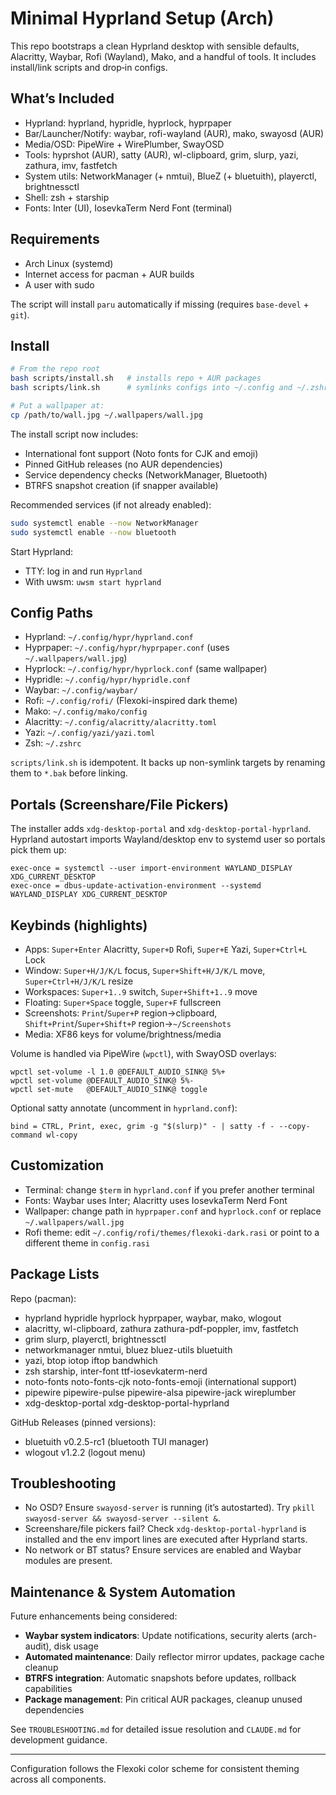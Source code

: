 # Minimal Hyprland Setup (Arch)

This repo bootstraps a clean Hyprland desktop with sensible defaults, Alacritty, Waybar, Rofi (Wayland), Mako, and a handful of tools. It includes install/link scripts and drop‑in configs.

## What’s Included
- Hyprland: hyprland, hypridle, hyprlock, hyprpaper
- Bar/Launcher/Notify: waybar, rofi-wayland (AUR), mako, swayosd (AUR)
- Media/OSD: PipeWire + WirePlumber, SwayOSD
- Tools: hyprshot (AUR), satty (AUR), wl-clipboard, grim, slurp, yazi, zathura, imv, fastfetch
- System utils: NetworkManager (+ nmtui), BlueZ (+ bluetuith), playerctl, brightnessctl
- Shell: zsh + starship
- Fonts: Inter (UI), IosevkaTerm Nerd Font (terminal)

## Requirements
- Arch Linux (systemd)
- Internet access for pacman + AUR builds
- A user with sudo

The script will install `paru` automatically if missing (requires `base-devel` + `git`).

## Install
```bash
# From the repo root
bash scripts/install.sh   # installs repo + AUR packages
bash scripts/link.sh      # symlinks configs into ~/.config and ~/.zshrc

# Put a wallpaper at:
cp /path/to/wall.jpg ~/.wallpapers/wall.jpg
```

The install script now includes:
- International font support (Noto fonts for CJK and emoji)
- Pinned GitHub releases (no AUR dependencies)
- Service dependency checks (NetworkManager, Bluetooth)
- BTRFS snapshot creation (if snapper available)

Recommended services (if not already enabled):
```bash
sudo systemctl enable --now NetworkManager
sudo systemctl enable --now bluetooth
```

Start Hyprland:
- TTY: log in and run `Hyprland`
- With uwsm: `uwsm start hyprland`

## Config Paths
- Hyprland: `~/.config/hypr/hyprland.conf`
- Hyprpaper: `~/.config/hypr/hyprpaper.conf` (uses `~/.wallpapers/wall.jpg`)
- Hyprlock: `~/.config/hypr/hyprlock.conf` (same wallpaper)
- Hypridle: `~/.config/hypr/hypridle.conf`
- Waybar: `~/.config/waybar/`
- Rofi: `~/.config/rofi/` (Flexoki-inspired dark theme)
- Mako: `~/.config/mako/config`
- Alacritty: `~/.config/alacritty/alacritty.toml`
- Yazi: `~/.config/yazi/yazi.toml`
- Zsh: `~/.zshrc`

`scripts/link.sh` is idempotent. It backs up non-symlink targets by renaming them to `*.bak` before linking.

## Portals (Screenshare/File Pickers)
The installer adds `xdg-desktop-portal` and `xdg-desktop-portal-hyprland`. Hyprland autostart imports Wayland/desktop env to systemd user so portals pick them up:
```
exec-once = systemctl --user import-environment WAYLAND_DISPLAY XDG_CURRENT_DESKTOP
exec-once = dbus-update-activation-environment --systemd WAYLAND_DISPLAY XDG_CURRENT_DESKTOP
```

## Keybinds (highlights)
- Apps: `Super+Enter` Alacritty, `Super+D` Rofi, `Super+E` Yazi, `Super+Ctrl+L` Lock
- Window: `Super+H/J/K/L` focus, `Super+Shift+H/J/K/L` move, `Super+Ctrl+H/J/K/L` resize
- Workspaces: `Super+1..9` switch, `Super+Shift+1..9` move
- Floating: `Super+Space` toggle, `Super+F` fullscreen
- Screenshots: `Print`/`Super+P` region→clipboard, `Shift+Print`/`Super+Shift+P` region→`~/Screenshots`
- Media: XF86 keys for volume/brightness/media

Volume is handled via PipeWire (`wpctl`), with SwayOSD overlays:
```
wpctl set-volume -l 1.0 @DEFAULT_AUDIO_SINK@ 5%+
wpctl set-volume @DEFAULT_AUDIO_SINK@ 5%-
wpctl set-mute   @DEFAULT_AUDIO_SINK@ toggle
```

Optional satty annotate (uncomment in `hyprland.conf`):
```
bind = CTRL, Print, exec, grim -g "$(slurp)" - | satty -f - --copy-command wl-copy
```

## Customization
- Terminal: change `$term` in `hyprland.conf` if you prefer another terminal
- Fonts: Waybar uses Inter; Alacritty uses IosevkaTerm Nerd Font
- Wallpaper: change path in `hyprpaper.conf` and `hyprlock.conf` or replace `~/.wallpapers/wall.jpg`
- Rofi theme: edit `~/.config/rofi/themes/flexoki-dark.rasi` or point to a different theme in `config.rasi`

## Package Lists
Repo (pacman):
- hyprland hypridle hyprlock hyprpaper, waybar, mako, wlogout
- alacritty, wl-clipboard, zathura zathura-pdf-poppler, imv, fastfetch
- grim slurp, playerctl, brightnessctl
- networkmanager nmtui, bluez bluez-utils bluetuith
- yazi, btop iotop iftop bandwhich
- zsh starship, inter-font ttf-iosevkaterm-nerd
- noto-fonts noto-fonts-cjk noto-fonts-emoji (international support)
- pipewire pipewire-pulse pipewire-alsa pipewire-jack wireplumber
- xdg-desktop-portal xdg-desktop-portal-hyprland

GitHub Releases (pinned versions):
- bluetuith v0.2.5-rc1 (bluetooth TUI manager)
- wlogout v1.2.2 (logout menu)

## Troubleshooting
- No OSD? Ensure `swayosd-server` is running (it’s autostarted). Try `pkill swayosd-server && swayosd-server --silent &`.
- Screenshare/file pickers fail? Check `xdg-desktop-portal-hyprland` is installed and the env import lines are executed after Hyprland starts.
- No network or BT status? Ensure services are enabled and Waybar modules are present.

## Maintenance & System Automation

Future enhancements being considered:
- **Waybar system indicators**: Update notifications, security alerts (arch-audit), disk usage
- **Automated maintenance**: Daily reflector mirror updates, package cache cleanup  
- **BTRFS integration**: Automatic snapshots before updates, rollback capabilities
- **Package management**: Pin critical AUR packages, cleanup unused dependencies

See `TROUBLESHOOTING.md` for detailed issue resolution and `CLAUDE.md` for development guidance.

---
Configuration follows the Flexoki color scheme for consistent theming across all components.
